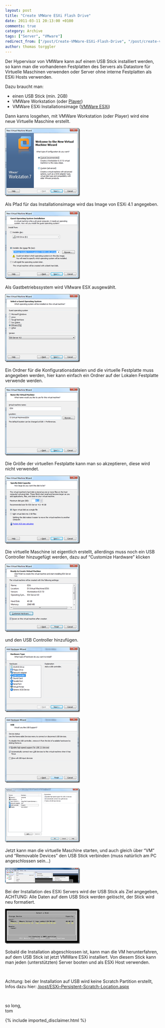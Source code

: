 ```yaml
---
layout: post
title: "Create VMWare ESXi Flash Drive"
date: 2011-03-11 20:13:00 +0100
comments: true
category: Archive
tags: ["Server", "VMware"]
redirect_from: ["/post/Create-VMWare-ESXi-Flash-Drive", "/post/create-vmware-esxi-flash-drive"]
author: thomas torggler
---
```

<!-- more -->
<p>Der Hypervisor von VMWare kann auf einem USB Stick installiert werden, so kann man die vorhandenen Festplatten des Servers als Datastore f&uuml;r Virtuelle Maschinen verwenden oder Server ohne interne Festplatten als ESXi Hosts verwenden.</p>
<p>Dazu braucht man:</p>
<ul>
<li>einen USB Stick (min. 2GB)</li>
<li>VMWare Workstation (oder <a href="http://downloads.vmware.com/d/info/desktop_downloads/vmware_player/3_0" target="_blank">Player</a>)</li>
<li>VMWare ESXi Installationsimage (<a href="http://downloads.vmware.com/d/info/datacenter_downloads/vmware_vsphere_hypervisor_esxi/4_0" target="_blank">VMWare ESXi</a>)</li>
</ul>
<p>Dann kanns losgehen, mit VMWare Workstation (oder Player) wird eine neue Virtuelle Maschine erstellt.</p>
<p><a href="/assets/archive/image_300.png"><img style="background-image: none; margin: 0px; padding-left: 0px; padding-right: 0px; display: inline; padding-top: 0px; border-width: 0px;" title="image" src="/assets/archive/image_thumb_298.png" border="0" alt="image" width="244" height="222" /></a></p>
<p>Als Pfad f&uuml;r das Installationsimage wird das Image von ESXi 4.1 angegeben.</p>
<p><a href="/assets/archive/image_301.png"><img style="background-image: none; margin: 0px; padding-left: 0px; padding-right: 0px; display: inline; padding-top: 0px; border-width: 0px;" title="image" src="/assets/archive/image_thumb_299.png" border="0" alt="image" width="244" height="222" /></a></p>
<p>Als Gastbetriebssystem wird VMware ESX ausgew&auml;hlt.</p>
<p><a href="/assets/archive/image_302.png"><img style="background-image: none; margin: 0px; padding-left: 0px; padding-right: 0px; display: inline; padding-top: 0px; border-width: 0px;" title="image" src="/assets/archive/image_thumb_300.png" border="0" alt="image" width="244" height="222" /></a></p>
<p>Ein Ordner f&uuml;r die Konfigurationsdateien und die virtuelle Festplatte muss angegeben werden, hier kann einfach ein Ordner auf der Lokalen Festplatte verwende werden.</p>
<p><a href="/assets/archive/image_303.png"><img style="background-image: none; margin: 0px; padding-left: 0px; padding-right: 0px; display: inline; padding-top: 0px; border-width: 0px;" title="image" src="/assets/archive/image_thumb_301.png" border="0" alt="image" width="244" height="222" /></a></p>
<p>Die Gr&ouml;&szlig;e der virtuellen Festplatte kann man so akzeptieren, diese wird nicht verwendet.</p>
<p><a href="/assets/archive/image_304.png"><img style="background-image: none; margin: 0px; padding-left: 0px; padding-right: 0px; display: inline; padding-top: 0px; border-width: 0px;" title="image" src="/assets/archive/image_thumb_302.png" border="0" alt="image" width="244" height="222" /></a></p>
<p>Die virtuelle Maschine ist eigentlich erstellt, allerdings muss noch ein USB Controller hinzugef&uuml;gt werden, dazu auf &ldquo;Customize Hardware&rdquo; klicken</p>
<p><a href="/assets/archive/image_305.png"><img style="background-image: none; margin: 0px; padding-left: 0px; padding-right: 0px; display: inline; padding-top: 0px; border-width: 0px;" title="image" src="/assets/archive/image_thumb_303.png" border="0" alt="image" width="244" height="222" /></a></p>
<p>und den USB Controller hinzuf&uuml;gen.</p>
<p><a href="/assets/archive/image_306.png"><img style="background-image: none; margin: 0px; padding-left: 0px; padding-right: 0px; display: inline; padding-top: 0px; border-width: 0px;" title="image" src="/assets/archive/image_thumb_304.png" border="0" alt="image" width="244" height="213" /></a></p>
<p><a href="/assets/archive/image_307.png"><img style="background-image: none; margin: 0px; padding-left: 0px; padding-right: 0px; display: inline; padding-top: 0px; border-width: 0px;" title="image" src="/assets/archive/image_thumb_305.png" border="0" alt="image" width="244" height="213" /></a></p>
<p><a href="/assets/archive/image_308.png"><img style="background-image: none; margin: 0px; padding-left: 0px; padding-right: 0px; display: inline; padding-top: 0px; border-width: 0px;" title="image" src="/assets/archive/image_thumb_306.png" border="0" alt="image" width="244" height="177" /></a></p>
<p>Jetzt kann man die virtuelle Maschine starten, und auch gleich &uuml;ber &ldquo;VM&rdquo; und &ldquo;Removable Devices&rdquo; den USB Stick verbinden (muss nat&uuml;rlich am PC angeschlossen sein&hellip;)</p>
<p><a href="/assets/archive/image_309.png"><img style="background-image: none; margin: 0px; padding-left: 0px; padding-right: 0px; display: inline; padding-top: 0px; border-width: 0px;" title="image" src="/assets/archive/image_thumb_307.png" border="0" alt="image" width="244" height="52" /></a></p>
<p>Bei der Installation des ESXi Servers wird der USB Stick als Ziel angegeben, ACHTUNG: Alle Daten auf dem USB Stick werden gel&ouml;scht, der Stick wird neu formatiert.</p>
<p><a href="/assets/archive/image36.png"><img style="background-image: none; padding-left: 0px; padding-right: 0px; display: inline; padding-top: 0px; border: 0px;" title="image" src="/assets/archive/image36_thumb.png" border="0" alt="image" width="244" height="114" /></a></p>
<p>Sobald die Installation abgeschlossen ist, kann man die VM herunterfahren, auf dem USB Stick ist jetzt VMWare ESXi installiert. Von diesem Stick kann man jeden (unterst&uuml;tzten) Server booten und als ESXi Host verwenden.</p>
<p>&nbsp;</p>
<p>Achtung: bei der Installation auf USB wird keine Scratch Partition erstellt, Infos dazu hier: <a href="/post/ESXi&ndash;Persistent-Scratch-Location.aspx">/post/ESXi&ndash;Persistent-Scratch-Location.aspx</a></p>
<p>&nbsp;</p>
<p>so long,   <br />tom</p>
{% include imported_disclaimer.html %}
